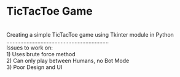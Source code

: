 <h1>TicTacToe Game</h1></br>
Creating a simple TicTacToe game using Tkinter module in Python</br>
..................................................................</br>
Issues to work on:</br>
1) Uses brute force method </br>2) Can only play between Humans, no Bot Mode</br>3) Poor Design and UI</br>  
